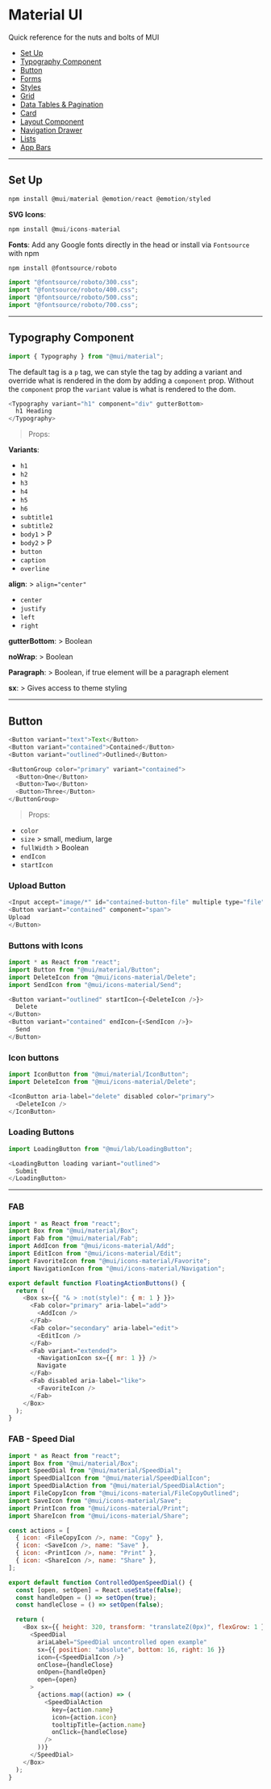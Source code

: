 # Material UI

Quick reference for the nuts and bolts of MUI

- [Set Up](#Set-Up)
- [Typography Component](#Typography-Component)
- [Button](#Button)
- [Forms](https://github.com/Adamskoullos/react-guide/blob/main/mui-forms.md)
- [Styles](https://github.com/Adamskoullos/react-guide/blob/main/mui-styles.md)
- [Grid](https://github.com/Adamskoullos/react-guide/blob/main/grid.md)
- [Data Tables & Pagination](https://github.com/Adamskoullos/react-guide/blob/main/tables.md)
- [Card]()
- [Layout Component]()
- [Navigation Drawer]()
- [Lists]()
- [App Bars]()

---

## Set Up

```js
npm install @mui/material @emotion/react @emotion/styled
```

**SVG Icons**:

```js
npm install @mui/icons-material
```

**Fonts**: Add any Google fonts directly in the head or install via `Fontsource` with npm

```js
npm install @fontsource/roboto
```

```js
import "@fontsource/roboto/300.css";
import "@fontsource/roboto/400.css";
import "@fontsource/roboto/500.css";
import "@fontsource/roboto/700.css";
```

---

## Typography Component

```js
import { Typography } from "@mui/material";
```

The default tag is a `p` tag, we can style the tag by adding a variant and override what is rendered in the dom by adding a `component` prop. Without the `component` prop the `variant` value is what is rendered to the dom.

```js
<Typography variant="h1" component="div" gutterBottom>
  h1 Heading
</Typography>
```

> Props:

**Variants**:

- `h1`
- `h2`
- `h3`
- `h4`
- `h5`
- `h6`
- `subtitle1`
- `subtitle2`
- `body1` > P
- `body2` > P
- `button`
- `caption`
- `overline`

**align**: > `align="center"`

- `center`
- `justify`
- `left`
- `right`

**gutterBottom**: > Boolean

**noWrap**: > Boolean

**Paragraph**: > Boolean, if true element will be a paragraph element

**sx**: > Gives access to theme styling

---

## Button

```js
<Button variant="text">Text</Button>
<Button variant="contained">Contained</Button>
<Button variant="outlined">Outlined</Button>
```

```js
<ButtonGroup color="primary" variant="contained">
  <Button>One</Button>
  <Button>Two</Button>
  <Button>Three</Button>
</ButtonGroup>
```

> Props:

- `color`
- `size` > small, medium, large
- `fullWidth` > Boolean
- `endIcon`
- `startIcon`

### Upload Button

```js
<Input accept="image/*" id="contained-button-file" multiple type="file" />
<Button variant="contained" component="span">
Upload
</Button>
```

### Buttons with Icons

```js
import * as React from "react";
import Button from "@mui/material/Button";
import DeleteIcon from "@mui/icons-material/Delete";
import SendIcon from "@mui/icons-material/Send";
```

```js
<Button variant="outlined" startIcon={<DeleteIcon />}>
  Delete
</Button>
<Button variant="contained" endIcon={<SendIcon />}>
  Send
</Button>
```

### Icon buttons

```js
import IconButton from "@mui/material/IconButton";
import DeleteIcon from "@mui/icons-material/Delete";
```

```js
<IconButton aria-label="delete" disabled color="primary">
  <DeleteIcon />
</IconButton>
```

### Loading Buttons

```js
import LoadingButton from "@mui/lab/LoadingButton";
```

```js
<LoadingButton loading variant="outlined">
  Submit
</LoadingButton>
```

---

### FAB

```js
import * as React from "react";
import Box from "@mui/material/Box";
import Fab from "@mui/material/Fab";
import AddIcon from "@mui/icons-material/Add";
import EditIcon from "@mui/icons-material/Edit";
import FavoriteIcon from "@mui/icons-material/Favorite";
import NavigationIcon from "@mui/icons-material/Navigation";

export default function FloatingActionButtons() {
  return (
    <Box sx={{ "& > :not(style)": { m: 1 } }}>
      <Fab color="primary" aria-label="add">
        <AddIcon />
      </Fab>
      <Fab color="secondary" aria-label="edit">
        <EditIcon />
      </Fab>
      <Fab variant="extended">
        <NavigationIcon sx={{ mr: 1 }} />
        Navigate
      </Fab>
      <Fab disabled aria-label="like">
        <FavoriteIcon />
      </Fab>
    </Box>
  );
}
```

### FAB - Speed Dial

```js
import * as React from "react";
import Box from "@mui/material/Box";
import SpeedDial from "@mui/material/SpeedDial";
import SpeedDialIcon from "@mui/material/SpeedDialIcon";
import SpeedDialAction from "@mui/material/SpeedDialAction";
import FileCopyIcon from "@mui/icons-material/FileCopyOutlined";
import SaveIcon from "@mui/icons-material/Save";
import PrintIcon from "@mui/icons-material/Print";
import ShareIcon from "@mui/icons-material/Share";

const actions = [
  { icon: <FileCopyIcon />, name: "Copy" },
  { icon: <SaveIcon />, name: "Save" },
  { icon: <PrintIcon />, name: "Print" },
  { icon: <ShareIcon />, name: "Share" },
];

export default function ControlledOpenSpeedDial() {
  const [open, setOpen] = React.useState(false);
  const handleOpen = () => setOpen(true);
  const handleClose = () => setOpen(false);

  return (
    <Box sx={{ height: 320, transform: "translateZ(0px)", flexGrow: 1 }}>
      <SpeedDial
        ariaLabel="SpeedDial uncontrolled open example"
        sx={{ position: "absolute", bottom: 16, right: 16 }}
        icon={<SpeedDialIcon />}
        onClose={handleClose}
        onOpen={handleOpen}
        open={open}
      >
        {actions.map((action) => (
          <SpeedDialAction
            key={action.name}
            icon={action.icon}
            tooltipTitle={action.name}
            onClick={handleClose}
          />
        ))}
      </SpeedDial>
    </Box>
  );
}
```
